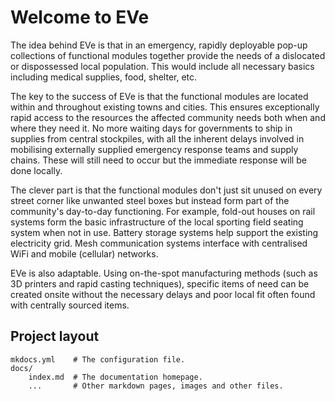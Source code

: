 # Welcome to EVe

The idea behind EVe is that in an emergency, rapidly deployable pop-up collections of functional modules together provide the needs of a dislocated or dispossessed local population.  This would include all necessary basics including medical supplies, food, shelter, etc.

The key to the success of EVe is that the functional modules are located within and throughout existing towns and cities.  This ensures exceptionally rapid access to the resources the affected community needs both when and where they need it.  No more waiting days for governments to ship in supplies from central stockpiles, with all the inherent delays involved in mobilising externally supplied emergency response teams and supply chains.  These will still need to occur but the immediate response will be done locally.  

The clever part is that the functional modules don't just sit unused on every street corner like unwanted steel boxes but instead form part of the community's day-to-day functioning.  For example, fold-out houses on rail systems form the basic infrastructure of the local sporting field seating system when not in use.  Battery storage systems help support the existing electricity grid. Mesh communication systems interface with centralised WiFi and mobile (cellular) networks. 

EVe is also adaptable.  Using on-the-spot manufacturing methods (such as 3D printers and rapid casting techniques), specific items of need can be created onsite without the necessary delays and poor local fit often found with centrally sourced items.

## Project layout

    mkdocs.yml    # The configuration file.
    docs/
        index.md  # The documentation homepage.
        ...       # Other markdown pages, images and other files.

